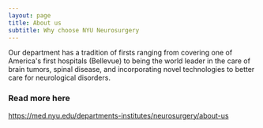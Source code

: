 ```yaml
---
layout: page
title: About us
subtitle: Why choose NYU Neurosurgery
---
```


Our department has a tradition of firsts ranging from covering one of America's first hospitals (Bellevue) to being the world leader in the care of brain tumors, spinal disease, and incorporating novel technologies to better care for neurological disorders.

### Read more here
https://med.nyu.edu/departments-institutes/neurosurgery/about-us